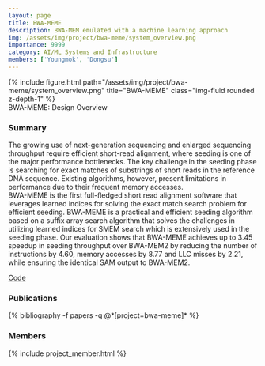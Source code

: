 ```yaml
---
layout: page
title: BWA-MEME
description: BWA-MEM emulated with a machine learning approach
img: /assets/img/project/bwa-meme/system_overview.png
importance: 9999
category: AI/ML Systems and Infrastructure
members: ['Youngmok', 'Dongsu']
---
```


<div class="row justify-content-sm-center">
    <div class="col-md mt-3 col-md-9">
        {% include figure.html path="/assets/img/project/bwa-meme/system_overview.png" title="BWA-MEME" class="img-fluid rounded z-depth-1" %}
        <div class="caption">
            BWA-MEME: Design Overview
        </div>
    </div>
</div>



<h3>Summary</h3>
The growing use of next-generation sequencing and enlarged sequencing throughput require efficient
short-read alignment, where seeding is one of the major performance bottlenecks. The key challenge in the seeding
phase is searching for exact matches of substrings of short reads in the reference DNA sequence. Existing algorithms, however, present limitations in performance due to their frequent memory accesses.
<br/>
BWA-MEME is the first full-fledged short read alignment software that leverages learned
indices for solving the exact match search problem for efficient seeding. BWA-MEME is a practical and efficient
seeding algorithm based on a suffix array search algorithm that solves the challenges in utilizing learned indices for
SMEM search which is extensively used in the seeding phase. Our evaluation shows that BWA-MEME achieves up
to 3.45 speedup in seeding throughput over BWA-MEM2 by reducing the number of instructions by 4.60, memory accesses by 8.77 and LLC misses by 2.21, while ensuring the identical SAM output to BWA-MEM2.

<p class="profile-buttons">
    <a class="btn z-depth-0" href="https://github.com/kaist-ina/BWA-MEME">Code</a>
</p>
<h3>Publications</h3>
<div class="publications">
{% bibliography -f papers -q @*[project=bwa-meme]* %}
</div>

<h3>Members</h3>
{% include project_member.html %}


<!-- <h3>Media</h3>
<div class="row justify-content-sm-center">
    <div class="col-md mt-3 mt-md-0 col-md-6">
        {% include youtube.html src="https://www.youtube.com/embed/p7zYAVz7qxk?start=0" class="rounded z-depth-1" %}
        <div class="caption">
            15 minute talk.
        </div>
    </div>
</div> -->
